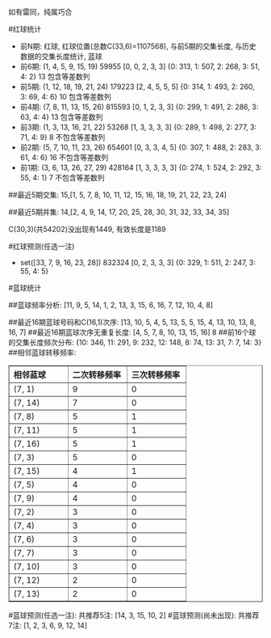 <!-- 
.. title: 双色球2011015期(2011-02-10)数据分析报告
.. slug: slott-2011015-2011-02-10-report
.. date: 2011-02-11 08:00:00 UTC+08:00
.. tags: Lottery
.. link: 
.. description: 
.. type: text
-->

如有雷同，纯属巧合

<!-- TEASER_END-->

#红球统计

- 前N期: 红球, 红球位置(总数C(33,6)=1107568), 与前5期的交集长度, 与历史数据的交集长度统计, 蓝球
- 前6期: (1, 4, 5, 9, 15, 19) 59955 [0, 0, 2, 3, 3] {0: 313, 1: 507, 2: 268, 3: 51, 4: 2} 13 包含等差数列
- 前5期: (1, 12, 18, 19, 21, 24) 179223 [2, 4, 5, 5, 5] {0: 314, 1: 493, 2: 260, 3: 69, 4: 6} 10 包含等差数列
- 前4期: (7, 8, 11, 13, 15, 26) 815593 [0, 1, 2, 3, 3] {0: 299, 1: 491, 2: 286, 3: 63, 4: 4} 13 包含等差数列
- 前3期: (1, 3, 13, 16, 21, 22) 53268 [1, 3, 3, 3, 3] {0: 289, 1: 498, 2: 277, 3: 71, 4: 9} 8 不包含等差数列
- 前2期: (5, 7, 10, 11, 23, 26) 654601 [0, 3, 3, 4, 5] {0: 307, 1: 488, 2: 283, 3: 61, 4: 6} 16 不包含等差数列
- 前1期: (3, 6, 13, 26, 27, 29) 428164 [1, 3, 3, 3, 3] {0: 274, 1: 524, 2: 292, 3: 55, 4: 1} 7 不包含等差数列

##最近5期交集:
15,[1, 5, 7, 8, 10, 11, 12, 15, 16, 18, 19, 21, 22, 23, 24]

##最近5期并集:
14,[2, 4, 9, 14, 17, 20, 25, 28, 30, 31, 32, 33, 34, 35]

C(30,3)(共54202)没出现有1449, 
有效长度是1189

#红球预测(任选一注)

- set([33, 7, 9, 16, 23, 28]) 832324 [0, 2, 3, 3, 3] {0: 329, 1: 511, 2: 247, 3: 55, 4: 5}

#蓝球统计

##蓝球频率分析:
[11, 9, 5, 14, 1, 2, 13, 3, 15, 6, 16, 7, 12, 10, 4, 8]

##最近16期蓝球号码和C(16,1)次序:
[13, 10, 5, 4, 5, 13, 5, 5, 15, 4, 13, 10, 13, 8, 16, 7]
##最近16期蓝球次序无重复长度:
[4, 5, 7, 8, 10, 13, 15, 16] 8
##前16个球的交集长度频次分布:
{10: 346, 11: 291, 9: 232, 12: 148, 8: 74, 13: 31, 7: 7, 14: 3}
##相邻蓝球转移频率:
<table border="1" class="table table-striped dataframe">
  <thead>
    <tr style="text-align: left;">
      <th style="min-width: 100px;">相邻蓝球</th>
      <th style="min-width: 100px;">二次转移频率</th>
      <th style="min-width: 100px;">三次转移频率</th>
    </tr>
  </thead>
  <tbody>
    <tr>
      <td>  (7, 1)</td>
      <td> 9</td>
      <td> 0</td>
    </tr>
    <tr>
      <td> (7, 14)</td>
      <td> 7</td>
      <td> 0</td>
    </tr>
    <tr>
      <td>  (7, 8)</td>
      <td> 5</td>
      <td> 1</td>
    </tr>
    <tr>
      <td> (7, 11)</td>
      <td> 5</td>
      <td> 1</td>
    </tr>
    <tr>
      <td> (7, 16)</td>
      <td> 5</td>
      <td> 1</td>
    </tr>
    <tr>
      <td>  (7, 3)</td>
      <td> 5</td>
      <td> 0</td>
    </tr>
    <tr>
      <td> (7, 15)</td>
      <td> 4</td>
      <td> 1</td>
    </tr>
    <tr>
      <td>  (7, 5)</td>
      <td> 4</td>
      <td> 0</td>
    </tr>
    <tr>
      <td>  (7, 9)</td>
      <td> 4</td>
      <td> 0</td>
    </tr>
    <tr>
      <td>  (7, 2)</td>
      <td> 3</td>
      <td> 0</td>
    </tr>
    <tr>
      <td>  (7, 4)</td>
      <td> 3</td>
      <td> 0</td>
    </tr>
    <tr>
      <td>  (7, 6)</td>
      <td> 3</td>
      <td> 0</td>
    </tr>
    <tr>
      <td>  (7, 7)</td>
      <td> 3</td>
      <td> 0</td>
    </tr>
    <tr>
      <td> (7, 10)</td>
      <td> 3</td>
      <td> 0</td>
    </tr>
    <tr>
      <td> (7, 12)</td>
      <td> 2</td>
      <td> 0</td>
    </tr>
    <tr>
      <td> (7, 13)</td>
      <td> 2</td>
      <td> 0</td>
    </tr>
  </tbody>
</table>
#蓝球预测(任选一注):
共推荐5注: [14, 3, 15, 10, 2]
#蓝球预测(尚未出现):
共推荐7注: [1, 2, 3, 6, 9, 12, 14]

